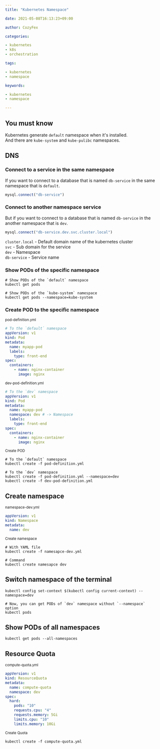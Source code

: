 ```yaml
---
title: "Kubernetes Namespace"

date: 2021-05-08T16:13:23+09:00

author: CozyFex

categories:

- kubernetes
- k8s
- orchestration

tags:

- kubernetes
- namespace

keywords:

- kubernetes
- namespace

---
```


## You must know

Kubernetes generate `default` namespace when it's installed.\
And there are `kube-system` and `kube-pulibc` namespaces.

## DNS

### Connect to a service in the same namespace

If you want to connect to a database that is named `db-service` in the same namespace that is `default`.

```javascript
mysql.connect("db-service")
```

### Connect to another namespace service

But if you want to connect to a database that is named `db-service` in the another namespace that is `dev`.

```javascript
mysql.connect("db-service.dev.svc.cluster.local")
```

`cluster.local` - Default domain name of the kubernetes cluster\
`svc` - Sub domain for the service\
`dev` - Namespace\
`db-service` - Service name

### Show PODs of the specific namespace

```shell
# Show PODs of the `default` namespace
kubectl get pods

# Show PODs of the `kube-system` namespace
kubectl get pods --namespace=kube-system
```

### Create POD to the specific namespace

<sub>pod-definition.yml</sub>

```yaml
# To the `default` namespace
appVersion: v1
kind: Pod
metadata:
  name: myapp-pod
  labels:
    type: front-end
spec:
  containers:
    - name: nginx-container
      image: nginx
```

<sub>dev-pod-definition.yml</sub>

```yaml
# To the `dev` namespace
appVersion: v1
kind: Pod
metadata:
  name: myapp-pod
  namespace: dev # -> Namespace
  labels:
    type: front-end
spec:
  containers:
    - name: nginx-container
      image: nginx
```

<sub>Create POD</sub>

```shell
# To the `default` namespace
kubectl create -f pod-definition.yml

# To the `dev` namespace
kubectl create -f pod-definition.yml --namespace=dev
kubectl create -f dev-pod-definition.yml
```

## Create namespace

<sub>namespace-dev.yml</sub>

```yaml
appVersion: v1
kind: Namespace
metadata:
  name: dev
```

<sub>Create namespace</sub>

```shell
# With YAML file
kubectl create -f namesapce-dev.yml

# Command
kubectl create namesapce dev
```

## Switch namespace of the terminal

```shell
kubectl config set-context $(kubectl config current-context) --namespace=dev

# Now, you can get PODs of `dev` namespace without `--namespace` option
kubectl pods
```

## Show PODs of all namespaces

```shell
kubectl get pods --all-namespaces
```

## Resource Quota

<sub>compute-quota.yml</sub>

```yaml
appVersion: v1
kind: ResourceQuota
metadata:
  name: compute-quota
  namespace: dev
spec:
  hard:
    pods: "10"
    requests.cpu: "4"
    requests.memory: 5Gi
    limits.cpu: "10"
    limits.memory: 10Gi
```

<sub>Create Quota</sub>

```shell
kubectl create -f compute-quota.yml
```

